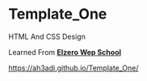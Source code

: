 # Template_One
HTML And CSS Design

Learned From [**Elzero Wep School**](https://www.youtube.com/@ElzeroWebSchool)


https://ah3adi.github.io/Template_One/
